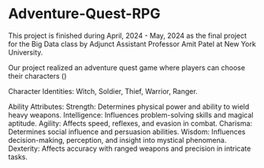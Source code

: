 # Adventure-Quest-RPG

This project is finished during April, 2024 - May, 2024 as the final project for the Big Data class by Adjunct Assistant Professor Amit Patel at New York University.

Our project realized an adventure quest game where players can choose their characters ()

Character Identities: Witch, Soldier, Thief, Warrior, Ranger.

Ability Attributes:
Strength: Determines physical power and ability to wield heavy weapons.
Intelligence: Influences problem-solving skills and magical aptitude.
Agility: Affects speed, reflexes, and evasion in combat.
Charisma: Determines social influence and persuasion abilities.
Wisdom: Influences decision-making, perception, and insight into mystical phenomena.
Dexterity: Affects accuracy with ranged weapons and precision in intricate tasks.
